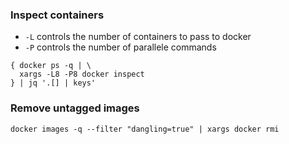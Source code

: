 ### Inspect containers

- `-L` controls the number of containers to pass to docker
- `-P` controls the number of parallele commands

```
{ docker ps -q | \
  xargs -L8 -P8 docker inspect
} | jq '.[] | keys'
```

### Remove untagged images

```
docker images -q --filter "dangling=true" | xargs docker rmi
```
